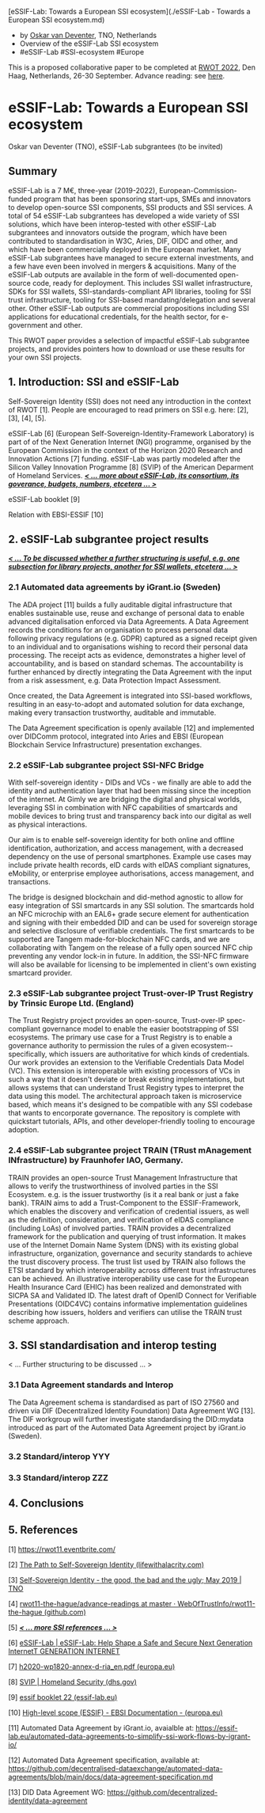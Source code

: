 [eSSIF-Lab: Towards a European SSI ecosystem](./eSSIF-Lab - Towards a European SSI ecosystem.md)

   * by [Oskar van Deventer](mailto:oskar.vandeventer@tno.nl), TNO, Netherlands
   * Overview of the eSSIF-Lab SSI ecosystem
   * #eSSIF-Lab #SSI-ecosystem #Europe



This is a proposed collaborative paper to be completed at [RWOT 2022](https://rwot11.eventbrite.com/), Den Haag, Netherlands, 26-30 September. Advance reading: see [here](https://github.com/WebOfTrustInfo/rwot11-the-hague/tree/master/advance-readings).



# eSSIF-Lab: Towards a European SSI ecosystem

Oskar van Deventer (TNO), eSSIF-Lab subgrantees (to be invited)

## Summary

eSSIF-Lab is a 7 M€, three-year (2019-2022), European-Commission-funded program that has been sponsoring start-ups, SMEs and innovators to develop open-source SSI components, SSI products and SSI services. A total of 54 eSSIF-Lab subgrantees has developed a wide variety of SSI solutions, which have been  interop-tested with other eSSIF-Lab subgrantees and innovators outside the program, which have been contributed to standardisation in W3C, Aries, DIF, OIDC and other, and which have been commercially deployed in the European market. Many eSSIF-Lab subgrantees have managed to secure external investments, and a few have even been involved in mergers & acquisitions. Many of the eSSIF-Lab outputs are available in the form of well-documented open-source code, ready for deployment. This includes SSI wallet infrastructure, SDKs for SSI wallets, SSI-standards-compliant API libraries, tooling for SSI trust infrastructure, tooling for SSI-based mandating/delegation and several other. Other eSSIF-Lab outputs are commercial propositions including SSI applications for educational credentials, for the health sector, for e-government and other.

This RWOT paper provides a selection of impactful eSSIF-Lab subgrantee projects, and provides pointers how to download or use these results for your own SSI projects.

## 1. Introduction: SSI and eSSIF-Lab

Self-Sovereign Identity (SSI) does not need any introduction in the context of RWOT [1]. People are encouraged to read primers on SSI e.g. here: [2], [3], [4], [5].

eSSIF-Lab [6] (European Self-Sovereign-Identity-Framework Laboratory) is part of of the Next Generation Internet (NGI) programme, organised by the European Commission in the context of the Horizon 2020 Research and Innovation Actions [7] funding. eSSIF-Lab was partly modeled after the Silicon Valley Innovation Programme [8] (SVIP) of the American Deparment of Homeland Services. **<u>*< ... more about eSSIF-Lab, its consortium, its goverance, budgets, numbers, etcetera ... >*</u>** 

eSSIF-Lab booklet [9]

Relation with EBSI-ESSIF [10]

## 2. eSSIF-Lab subgrantee project results

**<u>*< ... To be discussed whether a further structuring is useful, e.g. one subsection for library projects, another for SSI wallets, etcetera ... >*</u>**

### 2.1 Automated data agreements by iGrant.io (Sweden)

The ADA project [11] builds a fully auditable digital infrastructure that enables sustainable use, reuse and exchange of personal data to enable advanced digitalisation enforced via Data Agreements. A Data Agreement records the conditions for an organisation to process personal data following privacy regulations (e.g. GDPR) captured as a signed receipt given to an individual and to organisations wishing to record their personal data processing. The receipt acts as evidence, demonstrates a higher level of accountability, and is based on standard schemas. The accountability is further enhanced by directly integrating the Data Agreement with the input from a risk assessment, e.g. Data Protection Impact Assessment.

Once created, the Data Agreement is integrated into SSI-based workflows, resulting in an easy-to-adopt and automated solution for data exchange, making every transaction trustworthy, auditable and immutable.

The Data Agreement specification is openly available [12] and implemented over DIDComm protocol, integrated into Aries and EBSI (European Blockchain Service Infrastructure) presentation exchanges. 

### 2.2 eSSIF-Lab subgrantee project SSI-NFC Bridge
  With self-sovereign identity - DIDs and VCs - we finally are able to add the identity and authentication layer that had been missing since the inception of the internet. At Gimly we are bridging the digital and physical worlds, leveraging SSI in combination with NFC capabilities of smartcards and mobile devices to bring trust and transparency back into our digital as well as physical interactions. 

Our aim is to enable self-sovereign identity for both online and offline identification, authorization, and access management, with a decreased dependency on the use of personal smartphones. Example use cases may include private health records, eID cards with eIDAS compliant signatures, eMobility, or enterprise employee authorisations, access management, and transactions.

The bridge is designed blockchain and did-method agnostic to allow for easy integration of SSI smartcards in any SSI solution. The smartcards hold an NFC microchip with an EAL6+ grade secure element for authentication and signing with their embedded DID and can be used for sovereign storage and selective disclosure of verifiable credentials. The first smartcards to be supported are Tangem made-for-blockchain NFC cards, and we are collaborating with Tangem on the release of a fully open sourced NFC chip preventing any vendor lock-in in future. In addition, the SSI-NFC firmware will also be available for licensing to be implemented in client's own existing smartcard provider.

### 2.3 eSSIF-Lab subgrantee project Trust-over-IP Trust Registry by Trinsic Europe Ltd. (England)
  The Trust Registry project provides an open-source, Trust-over-IP spec-compliant governance model to enable the easier bootstrapping of SSI ecosystems. The primary use case for a Trust Registry is to enable a governance authority to permission the rules of a given ecosystem--specifically, which issuers are authoritative for which kinds of credentials.
  Our work provides an extension to the Verifiable Credentials Data Model (VC). This extension is interoperable with existing processors of VCs in such a way that it doesn't deviate or break existing implementations, but allows systems that can understand Trust Registry types to interpret the data using this model.
  The architectural approach taken is microservice based, which means it's designed to be compatible with any SSI codebase that wants to encorporate governance. The repository is complete with quickstart tutorials, APIs, and other developer-friendly tooling to encourage adoption. 

### 2.4 eSSIF-Lab subgrantee project TRAIN (TRust mAnagement INfrastructure) by Fraunhofer IAO, Germany.
  TRAIN provides an open-source Trust Management Infrastructure that allows to verify the trustworthiness of involved parties in the SSI Ecosystem. e.g. is the issuer trustworthy (is it a real bank or just a fake bank).
TRAIN aims to add a Trust-Component to the ESSIF-Framework, which enables the discovery and verification of credential issuers, as well as the definition, consideration, and verification of eIDAS compliance (including LoAs) of involved parties. TRAIN provides a decentralized framework for the publication and querying of trust information. It makes use of the Internet Domain Name System (DNS) with its existing global infrastructure, organization, governance and security standards to achieve the trust discovery process. The trust list used by TRAIN also follows the ETSI standard by which interoperability across different trust infrastructures can be achieved.
An illustrative interoperability use case for the European Health Insurance Card (EHIC) has been realized and demonstrated with SICPA SA and Validated ID. The latest draft of OpenID Connect for Verifiable Presentations (OIDC4VC) contains informative implementation guidelines describing how issuers, holders and verifiers can utilise the TRAIN trust scheme approach. 


## 3. SSI standardisation and interop testing

< ... Further structuring to be discussed ... >

### 3.1 Data Agreement standards and Interop

The Data Agreement schema is standardised as part of ISO 27560 and driven via DIF (Decentralized Identity Foundation) Data Agreement WG [13]. The DIF workgroup will further investigate standardising the DID:mydata introduced as part of the Automated Data Agreement project by iGrant.io (Sweden).

### 3.2 Standard/interop YYY

### 3.3 Standard/interop ZZZ

## 4. Conclusions

## 5. References

[1] https://rwot11.eventbrite.com/ 

[2] [The Path to Self-Sovereign Identity (lifewithalacrity.com)](http://www.lifewithalacrity.com/2016/04/the-path-to-self-soverereign-identity.html)

[3] [Self-Sovereign Identity - the good, the bad and the ugly; May 2019 | TNO](https://blockchain.tno.nl/blog/self-sovereign-identity-the-good-the-bad-and-the-ugly/)

[4] [rwot11-the-hague/advance-readings at master · WebOfTrustInfo/rwot11-the-hague (github.com)](https://github.com/WebOfTrustInfo/rwot11-the-hague/tree/master/advance-readings)

[5] **<u>*< ... more SSI references ... >*</u>**

[6] [eSSIF-Lab | eSSIF-Lab: Help Shape a Safe and Secure Next Generation InternetT GENERATION INTERNET](https://essif-lab.eu/)

[7] [h2020-wp1820-annex-d-ria_en.pdf (europa.eu)](https://ec.europa.eu/research/participants/data/ref/h2020/other/wp/2018-2020/annexes/h2020-wp1820-annex-d-ria_en.pdf)

[8] [SVIP | Homeland Security (dhs.gov)](https://www.dhs.gov/science-and-technology/svip)

[9] [essif booklet 22 (essif-lab.eu)](https://essif-lab.eu/wp-content/uploads/2022/03/essif-booklet-22-1.pdf)

[10] [High-level scope (ESSIF) - EBSI Documentation - (europa.eu)](https://ec.europa.eu/digital-building-blocks/wikis/pages/viewpage.action?pageId=379913698)

[11] Automated Data Agreement by iGrant.io, avaialble at: https://essif-lab.eu/automated-data-agreements-to-simplify-ssi-work-flows-by-igrant-io/

[12] Automated Data Agreement specification, available at: https://github.com/decentralised-dataexchange/automated-data-agreements/blob/main/docs/data-agreement-specification.md

[13] DID Data Agreement WG: https://github.com/decentralized-identity/data-agreement
